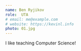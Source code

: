 ```yaml
---
name: Ben Ryjikov
role:  UTA
# email: me@example.com
# website: https://kevinl.info
photo: 01.jpg
---
```


I like teaching Computer Science!
